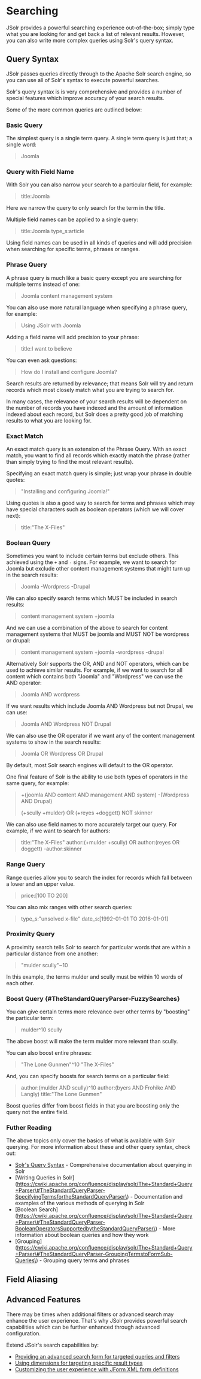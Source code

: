 # Searching

JSolr provides a powerful searching experience out-of-the-box; simply type what you are looking for and get back a list of relevant results. However, you can also write more complex queries using Solr's query syntax.

## Query Syntax

JSolr passes queries directly through to the Apache Solr search engine, so you can use all of Solr's syntax to execute powerful searches.

Solr's query syntax is is very comprehensive and provides a number of special features which improve accuracy of your search results.

Some of the more common queries are outlined below:

### Basic Query

The simplest query is a single term query. A single term query is just that; a single word:

> Joomla

### Query with Field Name

With Solr you can also narrow your search to a particular field, for example:

> title:Joomla

Here we narrow the query to only search for the term in the title.

Multiple field names can be applied to a single query:

> title:Joomla type\_s:article

Using field names can be used in all kinds of queries and will add precision when searching for specific terms, phrases or ranges.

### Phrase Query

A phrase query is much like a basic query except you are searching for multiple terms instead of one:

> Joomla content management system

You can also use more natural language when specifying a phrase query, for example:

> Using JSolr with Joomla

Adding a field name will add precision to your phrase:

> title:I want to believe

You can even ask questions:

> How do I install and configure Joomla?

Search results are returned by relevance; that means Solr will try and return records which most closely match what you are trying to search for.

In many cases, the relevance of your search results will be dependent on the number of records you have indexed and the amount of information indexed about each record, but Solr does a pretty good job of matching results to what you are looking for.

### Exact Match

An exact match query is an extension of the Phrase Query. With an exact match, you want to find all records which exactly match the phrase \(rather than simply trying to find the most relevant results\).

Specifying an exact match query is simple; just wrap your phrase in double quotes:

> "Installing and configuring Joomla!"

Using quotes is also a good way to search for terms and phrases which may have special characters such as boolean operators \(which we will cover next\):

> title:"The X-Files"

### Boolean Query

Sometimes you want to include certain terms but exclude others. This achieved using the `+` and `-` signs. For example, we want to search for Joomla but exclude other content management systems that might turn up in the search results:

> Joomla -Wordpress -Drupal

We can also specify search terms which MUST be included in search results:

> content management system +joomla

And we can use a combination of the above to search for content management systems that MUST be joomla and MUST NOT be wordpress or drupal:

> content management system +joomla -wordpress -drupal

Alternatively Solr supports the OR, AND and NOT operators, which can be used to achieve similar results. For example, if we want to search for all content which contains both "Joomla" and "Wordpress" we can use the AND operator:

> Joomla AND wordpress

If we want results which include Joomla AND Wordpress but not Drupal, we can use:

> Joomla AND Wordpress NOT Drupal

We can also use the OR operator if we want any of the content management systems to show in the search results:

> Joomla OR Wordpress OR Drupal

By default, most Solr search engines will default to the OR operator.

One final feature of Solr is the ability to use both types of operators in the same query, for example:

> +\(joomla AND content AND management AND system\) -\(Wordpress AND Drupal\)
>
> \(+scully +mulder\) OR \(+reyes +doggett\) NOT skinner

We can also use field names to more accurately target our query. For example, if we want to search for authors:

> title:"The X-Files" author:\(+mulder +scully\) OR author:\(reyes OR doggett\) -author:skinner

### Range Query

Range queries allow you to search the index for records which fall between a lower and an upper value.

> price:\[100 TO 200\]

You can also mix ranges with other search queries:

> type\_s:"unsolved x-file" date\_s:\[1992-01-01 TO 2016-01-01\]

### Proximity Query

A proximity search tells Solr to search for particular words that are within a particular distance from one another:

> "mulder scully"~10

In this example, the terms mulder and scully must be within 10 words of each other.

### Boost Query {#TheStandardQueryParser-FuzzySearches}

You can give certain terms more relevance over other terms by "boosting" the particular term:

> mulder^10 scully

The above boost will make the term mulder more relevant than scully.

You can also boost entire phrases:

> "The Lone Gunmen"^10 "The X-Files"

And, you can specify boosts for search terms on a particular field:

> author:\(mulder AND scully\)^10 author:\(byers AND Frohike AND Langly\) title:"The Lone Gunmen"

Boost queries differ from boost fields in that you are boosting only the query not the entire field.

### Futher Reading

The above topics only cover the basics of what is available with Solr querying. For more information about these and other query syntax, check out:

* [Solr's Query Syntax](https://cwiki.apache.org/confluence/display/solr/Query+Syntax+and+Parsing) - Comprehensive documentation about querying in Solr
* \[Writing Queries in Solr\]\(https://cwiki.apache.org/confluence/display/solr/The+Standard+Query+Parser\#TheStandardQueryParser-SpecifyingTermsfortheStandardQueryParser\) - Documentation and examples of the various methods of querying in Solr
* \[Boolean Search\]\(https://cwiki.apache.org/confluence/display/solr/The+Standard+Query+Parser\#TheStandardQueryParser-BooleanOperatorsSupportedbytheStandardQueryParser\) - More information about boolean queries and how they work
* \[Grouping\]\(https://cwiki.apache.org/confluence/display/solr/The+Standard+Query+Parser\#TheStandardQueryParser-GroupingTermstoFormSub-Queries\) - Grouping query terms and phrases

## Field Aliasing

## Advanced Features

There may be times when additional filters or advanced search may enhance the user experience. That's why JSolr provides powerful search capabilities which can be further enhanced through advanced configuration.

Extend JSolr's search capabilities by:

* [Providing an advanced search form for targeted queries and filters](/advanced-search.md)
* [Using dimensions for targeting specific result types](/dimensions.md)
* [Customizing the user experience with JForm XML form definitions](/xml-form-definitions.md)




